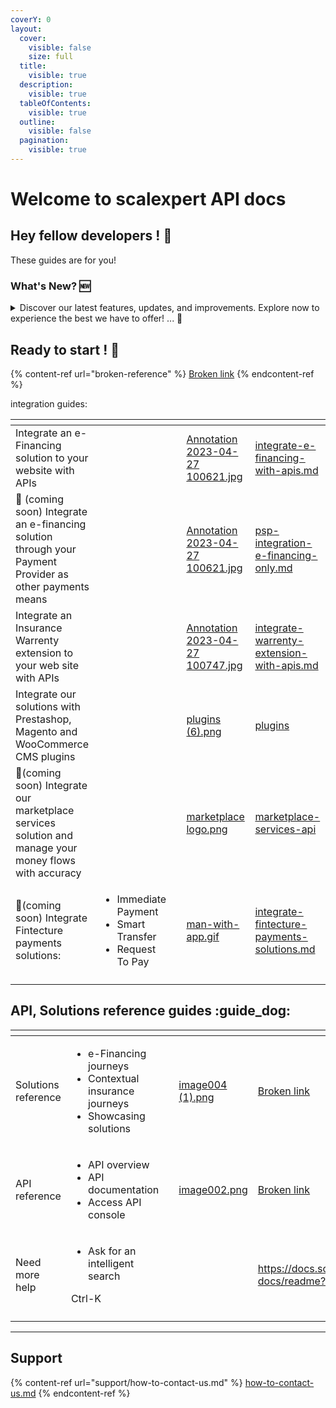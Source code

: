 ```yaml
---
coverY: 0
layout:
  cover:
    visible: false
    size: full
  title:
    visible: true
  description:
    visible: true
  tableOfContents:
    visible: true
  outline:
    visible: false
  pagination:
    visible: true
---
```


# Welcome to scalexpert API docs

## Hey fellow developers ! :wave:

These guides are for you!

### What's New? :new:

<details>

<summary>Discover our latest features, updates, and improvements. Explore now to experience the best we have to offer! ... <span data-gb-custom-inline data-tag="emoji" data-code="1f389">🎉</span></summary>

#### August changes

* New version [Prestashop plugin V 1.5.0 ](integration-guides/integrations-modes/plugins/prestashop-1.6-1.7-8.1/prestashop-installation.md#id-1-installation-from-github) with simulator widget in the cart page

#### July changes

* New version [Prestashop plugin V 1.4.0 ](integration-guides/integrations-modes/plugins/prestashop-1.6-1.7-8.1/prestashop-installation.md#id-1-installation-from-github)with new payment method, sub-status information in back-office, improvment of cancellation button on back-ofiice, reoder buton on confirmation page + minor fxes
* New version [Magento plugin V 1.4.0](integration-guides/integrations-modes/plugins/magento/magento-installation.md#id-1-installation-from-github) with new payment method, sub-status information in back-office, reoder button on confirmation page + minor fixes

#### June changes

* New version [E-financing API V 1.5.2](api-reference/e-financing-api/v-1.5.2-e-financing-api.md) with minors changes
* New details on [statuses ans sub-statuses](solutions-reference/credit/e-financing-status-life-cycle.md)

#### April-May changes

* #### New version of [E-financing API V 1.4.0 ](api-reference/e-financing-api/retired-versions-e-financing-api/v-1.4.0-e-financing-api.md)with new endpoint /[\_simulate-solutions](api-reference/e-financing-api/retired-versions-e-financing-api/v-1.4.0-e-financing-api.md#simulations) to simulate e-financing solution on product and checkout pages.
* #### New API [merchants-webhooks](api-reference/merchant-webhooks-api/) to receive asynchronous notification. Please consult the new guide ["How to susbscribe, use webhooks".](webhooks/how-to-subscribe-use-webhooks.md)
* #### New [Prestashop plugin V 1.3.0 ](https://github.com/scalexpert/scalexpert-prestashop/releases/tag/1.3.0)with simulator widget has just been released.
* #### New [WooCommerce plugin V 1 .1.0](https://github.com/scalexpert/scalexpert-woocommerce/releases/tag/1.1.0) with minor evolutions has just been released&#x20;

</details>

## Ready to start ! :rocket:

{% content-ref url="broken-reference" %}
[Broken link](broken-reference)
{% endcontent-ref %}

integration guides:

<table data-card-size="large" data-column-title-hidden data-view="cards"><thead><tr><th></th><th></th><th data-hidden></th><th data-hidden data-card-cover data-type="files"></th><th data-hidden data-card-target data-type="content-ref"></th></tr></thead><tbody><tr><td>Integrate an e-Financing solution to your website with APIs</td><td></td><td></td><td><a href=".gitbook/assets/Annotation 2023-04-27 100621.jpg">Annotation 2023-04-27 100621.jpg</a></td><td><a href="ready-to-start/get-started/integrate-e-financing-with-apis.md">integrate-e-financing-with-apis.md</a></td></tr><tr><td><span data-gb-custom-inline data-tag="emoji" data-code="1f6a7">🚧</span> (coming soon) Integrate an e-financing solution through your Payment Provider as other payments means </td><td></td><td></td><td><a href=".gitbook/assets/Annotation 2023-04-27 100621.jpg">Annotation 2023-04-27 100621.jpg</a></td><td><a href="integration-guides/integrations-modes/psp-integration-e-financing-only.md">psp-integration-e-financing-only.md</a></td></tr><tr><td>Integrate an Insurance Warrenty extension to your web site with APIs </td><td></td><td></td><td><a href=".gitbook/assets/Annotation 2023-04-27 100747.jpg">Annotation 2023-04-27 100747.jpg</a></td><td><a href="ready-to-start/get-started/integrate-warrenty-extension-with-apis.md">integrate-warrenty-extension-with-apis.md</a></td></tr><tr><td>Integrate our solutions with Prestashop, Magento and WooCommerce CMS plugins </td><td></td><td></td><td><a href=".gitbook/assets/plugins (6).png">plugins (6).png</a></td><td><a href="integration-guides/integrations-modes/plugins/">plugins</a></td></tr><tr><td><span data-gb-custom-inline data-tag="emoji" data-code="1f6a7">🚧</span>(coming soon) Integrate our marketplace services solution and manage your money flows with accuracy</td><td></td><td></td><td><a href=".gitbook/assets/marketplace logo.png">marketplace logo.png</a></td><td><a href="api-reference/marketplace-services-api/">marketplace-services-api</a></td></tr><tr><td><span data-gb-custom-inline data-tag="emoji" data-code="1f6a7">🚧</span>(coming soon) Integrate Fintecture payments solutions:</td><td><ul><li>Immediate Payment</li><li>Smart Transfer</li><li>Request To Pay</li></ul></td><td></td><td><a href=".gitbook/assets/man-with-app.gif">man-with-app.gif</a></td><td><a href="ready-to-start/get-started/integrate-fintecture-payments-solutions.md">integrate-fintecture-payments-solutions.md</a></td></tr><tr><td></td><td></td><td></td><td></td><td></td></tr></tbody></table>

## API, Solutions reference guides :guide\_dog:

<table data-card-size="large" data-view="cards"><thead><tr><th></th><th></th><th data-hidden></th><th data-hidden data-card-cover data-type="files"></th><th data-hidden data-card-target data-type="content-ref"></th></tr></thead><tbody><tr><td>Solutions reference </td><td><ul><li>e-Financing journeys</li><li>Contextual insurance journeys</li><li>Showcasing solutions</li></ul></td><td></td><td><a href=".gitbook/assets/image004 (1).png">image004 (1).png</a></td><td><a href="broken-reference">Broken link</a></td></tr><tr><td>API reference</td><td><ul><li>API overview</li><li>API documentation</li><li>Access API console</li></ul></td><td></td><td><a href=".gitbook/assets/image002.png">image002.png</a></td><td><a href="broken-reference">Broken link</a></td></tr><tr><td>Need more help </td><td><ul><li>Ask for an intelligent search </li></ul><p>Ctrl-K</p></td><td></td><td></td><td><a href="https://docs.scalexpert.societegenerale.com/apidocs/3mLlrPx3sPtekcQvEEUg/developers-docs/readme?q=">https://docs.scalexpert.societegenerale.com/apidocs/3mLlrPx3sPtekcQvEEUg/developers-docs/readme?q=</a></td></tr><tr><td></td><td></td><td></td><td></td><td></td></tr></tbody></table>

***

## Support

{% content-ref url="support/how-to-contact-us.md" %}
[how-to-contact-us.md](support/how-to-contact-us.md)
{% endcontent-ref %}

